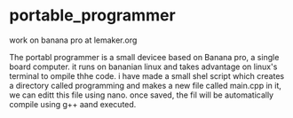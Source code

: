 # portable_programmer
work on banana pro at lemaker.org

The portabl programmer is a small devicee based on Banana pro, a single board computer.
it runs on bananian linux and takes advantage on linux's terminal to ompile thhe code.
i have made a small shel script which creates a directory called programming and makes a new file called main.cpp 
in it, we can editt this file using nano. 
once saved, the fil will be automatically compile using g++ aand executed.
